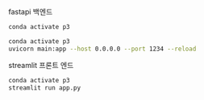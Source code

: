fastapi 백엔드

```bash
conda activate p3
```


```bash
conda activate p3
uvicorn main:app --host 0.0.0.0 --port 1234 --reload
```

streamlit 프론트 엔드
```bash
conda activate p3
streamlit run app.py
```